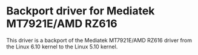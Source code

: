 # Backport driver for Mediatek MT7921E/AMD RZ616

This driver is a backport of the Mediatek MT7921E/AMD RZ616 driver from the Linux 6.10 kernel to the Linux 5.10 kernel.
